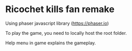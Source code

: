 # Ricochet kills fan remake
Using phaser javascript library
(https://phaser.io)

To play the game, you need to locally host the root folder.

Help menu in game explains the gameplay.
